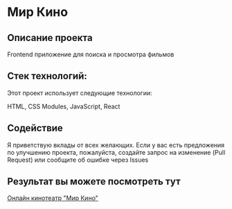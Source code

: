 # Мир Кино

## Описание проекта

Frontend приложение для поиска и просмотра фильмов

## Стек технологий:

Этот проект использует следующие технологии:

HTML, CSS Modules, JavaScript, React

## Содействие

Я приветствую вклады от всех желающих. Если у вас есть предложения по улучшению проекта, пожалуйста, создайте запрос на изменение (Pull Request) или сообщите об ошибке через Issues
## Результат вы можете посмотреть тут


[Онлайн кинотеатр "Мир Кино"](https://mirkino.netlify.app/)
